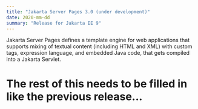 ```yaml
---
title: "Jakarta Server Pages 3.0 (under development)"
date: 2020-mm-dd
summary: "Release for Jakarta EE 9"
---
```

Jakarta Server Pages defines a template engine for web applications that supports mixing of textual content
(including HTML and XML) with custom tags, expression language, and embedded Java code, that gets compiled
into a Jakarta Servlet.

# The rest of this needs to be filled in like the previous release...
